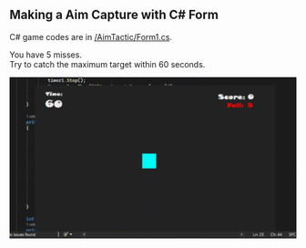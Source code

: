 ## Making a Aim Capture with C# Form
C# game codes are in [/AimTactic/Form1.cs](https://github.com/AtakanTurgut/ClickerGameCSForm/blob/main/AimTactic/Form1.cs).

You have 5 misses. <br />
Try to catch the maximum target within 60 seconds.

![](/pictures/aimtactic.gif)
